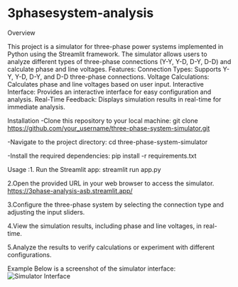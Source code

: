 # 3phasesystem-analysis
Overview

This project is a simulator for three-phase power systems implemented in Python using the Streamlit framework. The simulator allows users to analyze different types of three-phase connections (Y-Y, Y-D, D-Y, D-D) and calculate phase and line voltages.
Features:
    Connection Types: Supports Y-Y, Y-D, D-Y, and D-D three-phase connections.
    Voltage Calculations: Calculates phase and line voltages based on user input.
    Interactive Interface: Provides an interactive interface for easy configuration and analysis.
    Real-Time Feedback: Displays simulation results in real-time for immediate analysis.

Installation
-Clone this repository to your local machine:
git clone https://github.com/your_username/three-phase-system-simulator.git

-Navigate to the project directory:
cd three-phase-system-simulator

-Install the required dependencies:   pip install -r requirements.txt

Usage :1. Run the Streamlit app:
 streamlit run app.py

2.Open the provided URL in your web browser to access the simulator.
https://3phase-analysis-asb.streamlit.app/

3.Configure the three-phase system by selecting the connection type and adjusting the input sliders.

4.View the simulation results, including phase and line voltages, in real-time.

5.Analyze the results to verify calculations or experiment with different configurations.

Example
Below is a screenshot of the simulator interface:
![Simulator Interface](images/screenshot.png)
